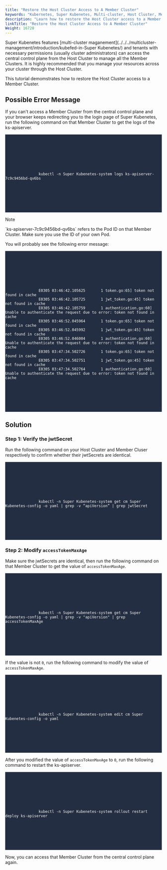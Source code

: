 ```yaml
---
title: "Restore the Host Cluster Access to A Member Cluster"
keywords: "Kubernetes, Super Kubenetes, Multi-cluster, Host Cluster, Member Cluster"
description: "Learn how to restore the Host Cluster access to a Member Cluster."
linkTitle: "Restore the Host Cluster Access to A Member Cluster"
Weight: 16720
---
```


Super Kubenetes features [multi-cluster maganement](../../../multicluster-management/introduction/kubefed-in-Super Kubenetes/) and tenants with necessary permissions (usually cluster administrators) can access the central control plane from the Host Cluster to manage all the Member Clusters. It is highly recommended that you manage your resources across your cluster through the Host Cluster.

This tutorial demomstrates how to restore the Host Cluster access to a Member Cluster.

## Possible Error Message

If you can't access a Member Cluster from the central control plane and your browser keeps redirecting you to the login page of Super Kubenetes, run the following command on that Member Cluster to get the logs of the ks-apiserver.

<article className="highlight">
   <pre style="color: rgb(248, 248, 242); background: rgb(36, 46, 66); tab-size: 4;">
      <div className="copy-code-button" title="Copy Code"></div>
      <div className="code-over-div">
         <code>
            <p>
               kubectl -n Super Kubenetes-system logs ks-apiserver-7c9c9456bd-qv6bs
            </p>
         </code>
      </div>
   </pre>
</article>

<div className="notices note">
  <p>Note</p>
  <div>
    `ks-apiserver-7c9c9456bd-qv6bs` refers to the Pod ID on that Member Cluster. Make sure you use the ID of your own Pod.
  </div>
</div>


You will probably see the following error message:

<article className="highlight">
   <pre style="color: rgb(248, 248, 242); background: rgb(36, 46, 66); tab-size: 4;">
      <div className="copy-code-button" title="Copy Code"></div>
      <div className="code-over-div">
         <code>
            <p>
               E0305 03:46:42.105625       1 token.go:65] token not found in cache
               E0305 03:46:42.105725       1 jwt_token.go:45] token not found in cache
               E0305 03:46:42.105759       1 authentication.go:60] Unable to authenticate the request due to error: token not found in cache
               E0305 03:46:52.045964       1 token.go:65] token not found in cache
               E0305 03:46:52.045992       1 jwt_token.go:45] token not found in cache
               E0305 03:46:52.046004       1 authentication.go:60] Unable to authenticate the request due to error: token not found in cache
               E0305 03:47:34.502726       1 token.go:65] token not found in cache
               E0305 03:47:34.502751       1 jwt_token.go:45] token not found in cache
               E0305 03:47:34.502764       1 authentication.go:60] Unable to authenticate the request due to error: token not found in cache
            </p>
         </code>
      </div>
   </pre>
</article>

## Solution

### Step 1: Verify the jwtSecret

Run the following command on your Host Cluster and Member Cluser respectively to confirm whether their jwtSecrets are identical.

<article className="highlight">
   <pre style="color: rgb(248, 248, 242); background: rgb(36, 46, 66); tab-size: 4;">
      <div className="copy-code-button" title="Copy Code"></div>
      <div className="code-over-div">
         <code>
            <p>
               kubectl -n Super Kubenetes-system get cm Super Kubenetes-config -o yaml | grep -v “apiVersion” | grep jwtSecret
            </p>
         </code>
      </div>
   </pre>
</article>

### Step 2: Modify `accessTokenMaxAge`

Make sure the jwtSecrets are identical, then run the following command on that Member Cluster to get the value of `accessTokenMaxAge`. 

<article className="highlight">
   <pre style="color: rgb(248, 248, 242); background: rgb(36, 46, 66); tab-size: 4;">
      <div className="copy-code-button" title="Copy Code"></div>
      <div className="code-over-div">
         <code>
            <p>
               kubectl -n Super Kubenetes-system get cm Super Kubenetes-config -o yaml | grep -v "apiVersion" | grep accessTokenMaxAge
            </p>
         </code>
      </div>
   </pre>
</article>

If the value is not `0`, run the following command to modify the value of `accessTokenMaxAge`.

<article className="highlight">
   <pre style="color: rgb(248, 248, 242); background: rgb(36, 46, 66); tab-size: 4;">
      <div className="copy-code-button" title="Copy Code"></div>
      <div className="code-over-div">
         <code>
            <p>
               kubectl -n Super Kubenetes-system edit cm Super Kubenetes-config -o yaml
            </p>
         </code>
      </div>
   </pre>
</article>

After you modified the value of `accessTokenMaxAge` to `0`, run the following command to restart the ks-apiserver.

<article className="highlight">
   <pre style="color: rgb(248, 248, 242); background: rgb(36, 46, 66); tab-size: 4;">
      <div className="copy-code-button" title="Copy Code"></div>
      <div className="code-over-div">
         <code>
            <p>
               kubectl -n Super Kubenetes-system rollout restart deploy ks-apiserver
            </p>
         </code>
      </div>
   </pre>
</article>

Now, you can access that Member Cluster from the central control plane again.
